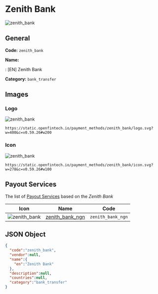 
# Zenith Bank 
![zenith_bank](https://static.openfintech.io/payment_methods/zenith_bank/logo.svg?w=400&c=v0.59.26#w200)  

## General 
**Code:** `zenith_bank` 
 
**Name:** 
 
:	[EN] Zenith Bank 
 
**Category:** `bank_transfer` 
 

## Images 

### Logo 
![zenith_bank](https://static.openfintech.io/payment_methods/zenith_bank/logo.svg?w=400&c=v0.59.26#w200)  

```
https://static.openfintech.io/payment_methods/zenith_bank/logo.svg?w=400&c=v0.59.26#w200
```  

### Icon 
![zenith_bank](https://static.openfintech.io/payment_methods/zenith_bank/icon.svg?w=278&c=v0.59.26#w100)  

```
https://static.openfintech.io/payment_methods/zenith_bank/icon.svg?w=278&c=v0.59.26#w100
```  

## Payout Services 
 
The list of [Payout Services](/payout-services/) based on the _Zenith Bank_ 

|Icon|Name|Code| 
|:---:|:---:|:---:| 
|![zenith_bank](https://static.openfintech.io/payout_methods/zenith_bank/icon.svg?w=278&c=v0.59.26#w40) |[zenith_bank_ngn](/payout-services/zenith_bank_ngn/)|`zenith_bank_ngn`| 
 

## JSON Object 

```json
{
  "code":"zenith_bank",
  "vendor":null,
  "name":{
    "en":"Zenith Bank"
  },
  "description":null,
  "countries":null,
  "category":"bank_transfer"
}
```  
